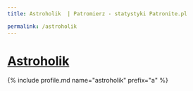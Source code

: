 ```yaml
---
title: Astroholik  | Patromierz - statystyki Patronite.pl

permalink: /astroholik
---
```


# [Astroholik ](https://patronite.pl/astroholik)

{% include profile.md name="astroholik" prefix="a" %}
